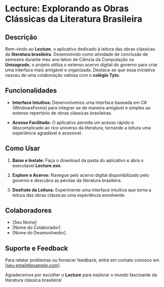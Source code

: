 # Lecture: Explorando as Obras Clássicas da Literatura Brasileira

## Descrição

Bem-vindo ao **Lecture**, o aplicativo dedicado à leitura das obras clássicas da **literatura brasileira**. Desenvolvido como atividade de conclusão de semestre durante meu ano letivo de Ciência da Computação na **Unisagrado**, 
o projeto utiliza o extenso acervo digital do governo para criar uma interface mais amigável e organizada. Destaca-se que essa iniciativa nasceu de uma colaboração valiosa com o **colégio Tyto**.

## Funcionalidades

- **Interface Intuitiva:** Desenvolvemos uma interface baseada em C# (WindowsForms) para integrar-se de maneira amigável e simples ao extenso repertório de obras clássicas brasileiras.

- **Acesso Facilitado:** O aplicativo permite um acesso rápido e descomplicado ao rico universo da literatura, tornando a leitura uma experiência agradável e acessível.

## Como Usar

1. **Baixe e Instale:** Faça o download da pasta do aplicativo e abra o executavel **Lecture.exe**.

2. **Explore o Acervo:** Navegue pelo acervo digital disponibilizado pelo governo e descubra as pérolas da literatura brasileira.

3. **Desfrute da Leitura:** Experimente uma interface intuitiva que torna a leitura das obras clássicas uma experiência envolvente.

## Colaboradores

- [Seu Nome]
- [Nome do Colaborador]
- [Nome do Desenvolvedor]

## Suporte e Feedback

Para relatar problemas ou fornecer feedback, entre em contato conosco em [seu-email@example.com].

Agradecemos por escolher o **Lecture** para explorar o mundo fascinante da literatura clássica brasileira!
